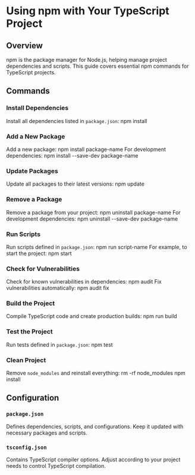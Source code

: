 # Using npm with Your TypeScript Project

## Overview
npm is the package manager for Node.js, helping manage project dependencies and scripts. This guide covers essential npm commands for TypeScript projects.

## Commands

### Install Dependencies
Install all dependencies listed in `package.json`:
npm install

### Add a New Package
Add a new package:
npm install package-name
For development dependencies:
npm install --save-dev package-name

### Update Packages
Update all packages to their latest versions:
npm update

### Remove a Package
Remove a package from your project:
npm uninstall package-name
For development dependencies:
npm uninstall --save-dev package-name

### Run Scripts
Run scripts defined in `package.json`:
npm run script-name
For example, to start the project:
npm start

### Check for Vulnerabilities
Check for known vulnerabilities in dependencies:
npm audit
Fix vulnerabilities automatically:
npm audit fix

### Build the Project
Compile TypeScript code and create production builds:
npm run build

### Test the Project
Run tests defined in `package.json`:
npm test

### Clean Project
Remove `node_modules` and reinstall everything:
rm -rf node_modules
npm install

## Configuration

### `package.json`
Defines dependencies, scripts, and configurations. Keep it updated with necessary packages and scripts.

### `tsconfig.json`
Contains TypeScript compiler options. Adjust according to your project needs to control TypeScript compilation.
